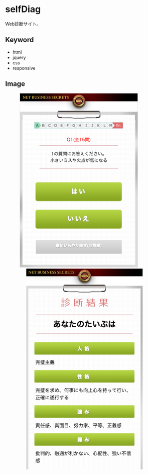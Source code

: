 # selfDiag
Web診断サイト。

## Keyword
- html
- jquery
- css
- responsive

## Image

<p style="text-align:center" align="center">
<img src="https://raw.githubusercontent.com/lius55/selfDiag/master/r2.png" />
&nbsp;&nbsp;&nbsp;&nbsp;&nbsp;&nbsp;&nbsp;&nbsp;
<img src="https://raw.githubusercontent.com/lius55/selfDiag/master/r3.png" />
</p>

